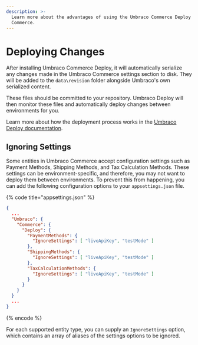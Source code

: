 ```yaml
---
description: >-
  Learn more about the advantages of using the Umbraco Commerce Deploy package with Umbraco
  Commerce.
---
```


# Deploying Changes

After installing Umbraco Commerce Deploy, it will automatically serialize any changes made in the Umbraco Commerce settings section to disk. They will be added to the `data\revision` folder alongside Umbraco's own serialized content.

These files should be committed to your repository. Umbraco Deploy will then monitor these files and automatically deploy changes between environments for you.

Learn more about how the deployment process works in the [Umbraco Deploy documentation](https://docs.umbraco.com/umbraco-deploy/).

## Ignoring Settings

Some entities in Umbraco Commerce accept configuration settings such as Payment Methods, Shipping Methods, and Tax Calculation Methods. These settings can be environment-specific, and therefore, you may not want to deploy them between environments. To prevent this from happening, you can add the following configuration options to your `appsettings.json` file.

{% code title="appsettings.json" %}

```json
{
  ...
  "Umbraco": {
    "Commerce": {
      "Deploy": {
        "PaymentMethods": {
          "IgnoreSettings": [ "liveApiKey", "testMode" ]
        },
        "ShippingMethods": {
          "IgnoreSettings": [ "liveApiKey", "testMode" ]
        },
        "TaxCalculationMethods": {
          "IgnoreSettings": [ "liveApiKey", "testMode" ]
        }
      }
    }
  }
  ...
}
```

{% encode %}

For each supported entity type, you can supply an `IgnoreSettings` option, which contains an array of aliases of the settings options to be ignored.